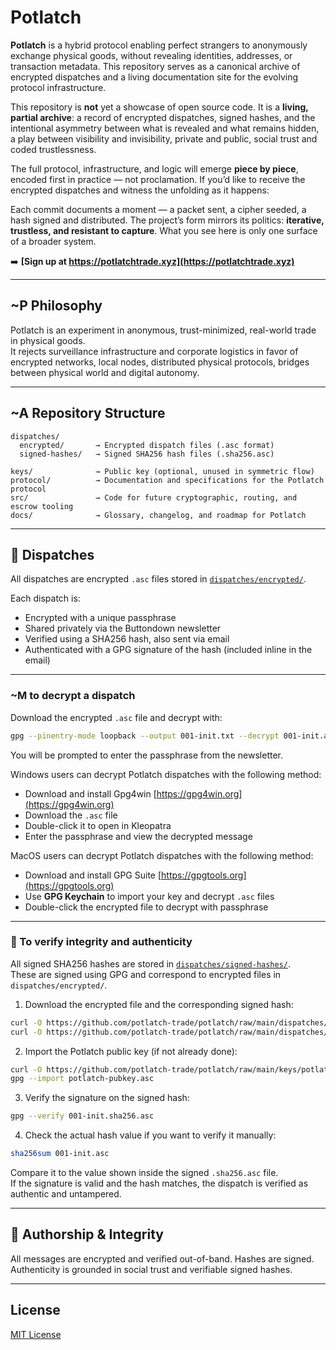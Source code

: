 # Potlatch

**Potlatch** is a hybrid protocol enabling perfect strangers to anonymously exchange physical goods, without revealing identities, addresses, or transaction metadata. This repository serves as a canonical archive of encrypted dispatches and a living documentation site for the evolving protocol infrastructure.

This repository is **not** yet a showcase of open source code. It is a **living, partial archive**: a record of encrypted dispatches, signed hashes, and the intentional asymmetry between what is revealed and what remains hidden, a play between visibility and invisibility, private and public, social trust and coded trustlessness.

The full protocol, infrastructure, and logic will emerge **piece by piece**, encoded first in practice — not proclamation. If you’d like to receive the encrypted dispatches and witness the unfolding as it happens:

Each commit documents a moment — a packet sent, a cipher seeded, a hash signed and distributed. The project’s form mirrors its politics: **iterative, trustless, and resistant to capture**. What you see here is only one surface of a broader system.

➡️ **[Sign up at https://potlatchtrade.xyz](https://potlatchtrade.xyz)**

---

##  ~P Philosophy

Potlatch is an experiment in anonymous, trust-minimized, real-world trade in physical goods.  
It rejects surveillance infrastructure and corporate logistics in favor of encrypted networks, local nodes, distributed physical protocols, bridges between physical world and digital autonomy.

---

##  ~A Repository Structure

```
dispatches/
  encrypted/       → Encrypted dispatch files (.asc format)
  signed-hashes/   → Signed SHA256 hash files (.sha256.asc)

keys/              → Public key (optional, unused in symmetric flow)
protocol/          → Documentation and specifications for the Potlatch protocol
src/               → Code for future cryptographic, routing, and escrow tooling
docs/              → Glossary, changelog, and roadmap for Potlatch
```

---

## 🧾 Dispatches

All dispatches are encrypted `.asc` files stored in [`dispatches/encrypted/`](dispatches/encrypted).

Each dispatch is:
- Encrypted with a unique passphrase
- Shared privately via the Buttondown newsletter
- Verified using a SHA256 hash, also sent via email
- Authenticated with a GPG signature of the hash (included inline in the email)

---

### ~M to decrypt a dispatch

Download the encrypted `.asc` file and decrypt with:

```bash
gpg --pinentry-mode loopback --output 001-init.txt --decrypt 001-init.asc
```

You will be prompted to enter the passphrase from the newsletter.

Windows users can decrypt Potlatch dispatches with the following method:
- Download and install Gpg4win [https://gpg4win.org](https://gpg4win.org)
- Download the `.asc` file
- Double-click it to open in Kleopatra
- Enter the passphrase and view the decrypted message

MacOS users can decrypt Potlatch dispatches with the following method:
- Download and install GPG Suite [https://gpgtools.org](https://gpgtools.org)
- Use **GPG Keychain** to import your key and decrypt `.asc` files
- Double-click the encrypted file to decrypt with passphrase

---

### 🧪 To verify integrity and authenticity

All signed SHA256 hashes are stored in [`dispatches/signed-hashes/`](dispatches/signed-hashes).  
These are signed using GPG and correspond to encrypted files in `dispatches/encrypted/`.

1. Download the encrypted file and the corresponding signed hash:

```bash
curl -O https://github.com/potlatch-trade/potlatch/raw/main/dispatches/encrypted/001-init.asc
curl -O https://github.com/potlatch-trade/potlatch/raw/main/dispatches/signed-hashes/001-init.sha256.asc
```

2. Import the Potlatch public key (if not already done):

```bash
curl -O https://github.com/potlatch-trade/potlatch/raw/main/keys/potlatch-pubkey.asc
gpg --import potlatch-pubkey.asc
```

3. Verify the signature on the signed hash:

```bash
gpg --verify 001-init.sha256.asc
```

4. Check the actual hash value if you want to verify it manually:

```bash
sha256sum 001-init.asc
```

Compare it to the value shown inside the signed `.sha256.asc` file.  
If the signature is valid and the hash matches, the dispatch is verified as authentic and untampered.

---

## 🪪 Authorship & Integrity

All messages are encrypted and verified out-of-band. Hashes are signed.  
Authenticity is grounded in social trust and verifiable signed hashes.

---

## License

[MIT License](LICENSE)
